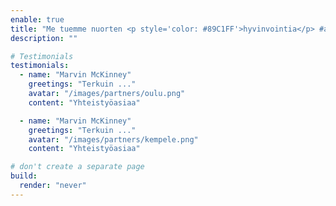 ```yaml
---
enable: true
title: "Me tuemme nuorten <p style='color: #89C1FF'>hyvinvointia</p> #allvibesok #nuortenmielenterveys"
description: ""

# Testimonials
testimonials:
  - name: "Marvin McKinney"
    greetings: "Terkuin ..."
    avatar: "/images/partners/oulu.png"
    content: "Yhteistyöasiaa"

  - name: "Marvin McKinney"
    greetings: "Terkuin ..."
    avatar: "/images/partners/kempele.png"
    content: "Yhteistyöasiaa"

# don't create a separate page
build:
  render: "never"
---
```


